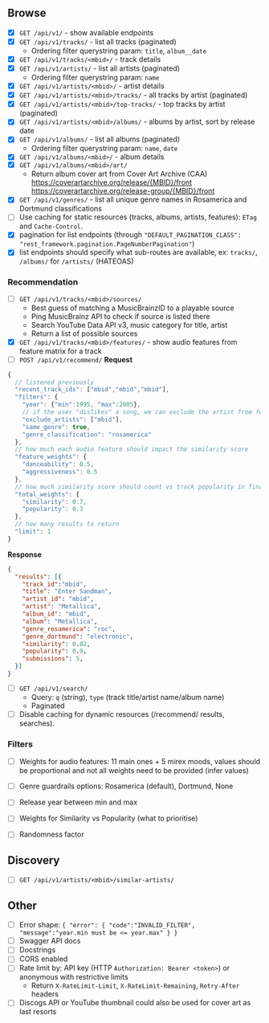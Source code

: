 ## Browse

- [x] `GET /api/v1/` - show available endpoints
- [x] `GET /api/v1/tracks/` - list all tracks (paginated)
  - Ordering filter querystring param: `title`, `album__date`
- [x] `GET /api/v1/tracks/<mbid>/` - track details
- [x] `GET /api/v1/artists/` - list all artists (paginated)
  - Ordering filter querystring param: `name`
- [x] `GET /api/v1/artists/<mbid>/` - artist details
- [x] `GET /api/v1/artists/<mbid>/tracks/` - all tracks by artist (paginated)
- [x] `GET /api/v1/artists/<mbid>/top-tracks/` - top tracks by artist (paginated)
- [x] `GET /api/v1/artists/<mbid>/albums/` - albums by artist, sort by release date
- [x] `GET /api/v1/albums/` - list all albums (paginated)
  - Ordering filter querystring param: `name`, `date`
- [x] `GET /api/v1/albums/<mbid>/` - album details
- [x] `GET /api/v1/albums/<mbid>/art/`
  - Return album cover art from Cover Art Archive (CAA) <br/>
  https://coverartarchive.org/release/{MBID}/front <br/>
  https://coverartarchive.org/release-group/{MBID}/front <br/>
- [x] `GET /api/v1/genres/` - list all unique genre names in Rosamerica and Dortmund classifications
- [ ] Use caching for static resources (tracks, albums, artists, features): `ETag` and `Cache-Control`.
- [x] pagination for list endpoints (through `"DEFAULT_PAGINATION_CLASS": "rest_framework.pagination.PageNumberPagination"`)
- [x] list endpoints should specify what sub-routes are available, ex: `tracks/`, `/albums/` for `/artists/` (HATEOAS)
 
### Recommendation

- [ ] `GET /api/v1/tracks/<mbid>/sources/`
  - Best guess of matching a MusicBrainzID to a playable source
  - Ping MusicBrainz API to check if source is listed there
  - Search YouTube Data API v3, music category for title, artist
  - Return a list of possible sources
- [x] `GET /api/v1/tracks/<mbid>/features/` - show audio features from feature matrix for a track
- [ ] `POST /api/v1/recommend/`
**Request**
```js
{
  // listened previously
  "recent_track_ids": ["mbid","mbid","mbid"],
  "filters": { 
    "year": {"min":1995, "max":2005},
    // if the user "dislikes" a song, we can exclude the artist from future recommendations
    "exclude_artists": ["mbid"], 
    "same_genre": true,
    "genre_classification": "rosamerica"
  },
  // how much each audio feature should impact the similarity score
  "feature_weights": {
    "danceability": 0.5,
    "aggressiveness": 0.5
  },
  // how much similarity score should count vs track popularity in final scoring
  "total_weights": {
    "similarity": 0.7, 
    "popularity": 0.3
  },
  // how many results to return
  "limit": 1
}
```

**Response**
```json
{
  "results": [{
    "track_id":"mbid",
    "title": "Enter Sandman",
    "artist_id": "mbid",
    "artist": "Metallica",
    "album_id": "mbid",
    "album": "Metallica",
    "genre_rosamerica": "roc",
    "genre_dortmund": "electronic",
    "similarity": 0.82,
    "popularity": 0.9,
    "submissions": 5,
  }]
}
```
- [ ] `GET /api/v1/search/`
  - Query: `q` (string), `type` (track title/artist name/album name)
  - Paginated
- [ ] Disable caching for dynamic resources (/recommend/ results, searches).

### Filters
- [ ] Weights for audio features: 11 main ones + 5 mirex moods, values should be proportional and not all weights need to be provided (infer values)
- [ ] Genre guardrails options: Rosamerica (default), Dortmund, None
- [ ] Release year between min and max
- [ ] Weights for Similarity vs Popularity (what to prioritise)
- [ ] Randomness factor


## Discovery

- [ ] `GET /api/v1/artists/<mbid>/similar-artists/`

## Other
- [ ] Error shape: `{ "error": { "code":"INVALID_FILTER", "message":"year.min must be <= year.max" } }`
- [ ] Swagger API docs
- [ ] Docstrings
- [ ] CORS enabled
- [ ] Rate limit by: API key (HTTP `Authorization: Bearer <token>`) or anonymous with restrictive limits
  - Return `X-RateLimit-Limit`, `X-RateLimit-Remaining`, `Retry-After` headers
- [ ] Discogs API or YouTube thumbnail could also be used for cover art as last resorts